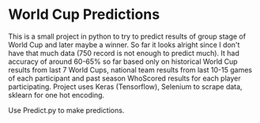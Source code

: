 # World Cup Predictions
This is a small project in python to try to predict results of group stage of World Cup and later maybe a winner. So far it looks alright since I don't have that much data (750 record is not enough to predict much). It had accuracy of around 60-65% so far based only on historical World Cup results from last 7 World Cups, national team results from last 10-15 games of each participant and past season WhoScored results for each player participating. Project uses Keras (Tensorflow), Selenium to scrape data, sklearn for one hot encoding.

Use Predict.py to make predictions.

